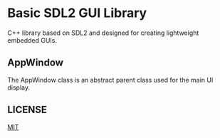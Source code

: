 # Basic SDL2 GUI Library

C++ library based on SDL2 and designed for creating lightweight embedded GUIs.

## AppWindow

The AppWindow class is an abstract parent class used for the main UI display.

## LICENSE

[MIT](https://mit-license.org)
